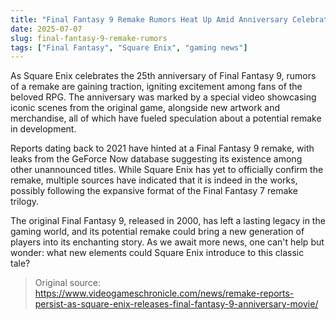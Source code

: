 ```yaml
---
title: "Final Fantasy 9 Remake Rumors Heat Up Amid Anniversary Celebrations"
date: 2025-07-07
slug: final-fantasy-9-remake-rumors
tags: ["Final Fantasy", "Square Enix", "gaming news"]
---
```

As Square Enix celebrates the 25th anniversary of Final Fantasy 9, rumors of a remake are gaining traction, igniting excitement among fans of the beloved RPG. The anniversary was marked by a special video showcasing iconic scenes from the original game, alongside new artwork and merchandise, all of which have fueled speculation about a potential remake in development.

Reports dating back to 2021 have hinted at a Final Fantasy 9 remake, with leaks from the GeForce Now database suggesting its existence among other unannounced titles. While Square Enix has yet to officially confirm the remake, multiple sources have indicated that it is indeed in the works, possibly following the expansive format of the Final Fantasy 7 remake trilogy.

The original Final Fantasy 9, released in 2000, has left a lasting legacy in the gaming world, and its potential remake could bring a new generation of players into its enchanting story. As we await more news, one can't help but wonder: what new elements could Square Enix introduce to this classic tale?

> Original source: https://www.videogameschronicle.com/news/remake-reports-persist-as-square-enix-releases-final-fantasy-9-anniversary-movie/